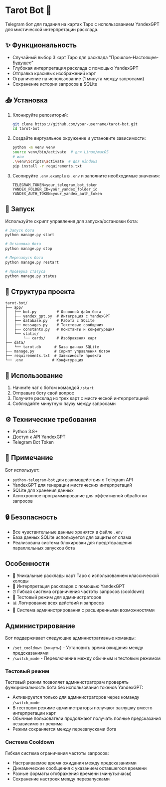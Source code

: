 # Tarot Bot 🔮

Telegram бот для гадания на картах Таро с использованием YandexGPT для мистической интерпретации расклада.

## ✨ Функциональность

- Случайный выбор 3 карт Таро для расклада "Прошлое-Настоящее-Будущее"
- Глубокая интерпретация расклада с помощью YandexGPT
- Отправка красивых изображений карт
- Ограничение на использование (1 минута между запросами)
- Сохранение истории запросов в SQLite

## 📥 Установка

1. Клонируйте репозиторий:
   ```bash
   git clone https://github.com/your-username/tarot-bot.git
   cd tarot-bot
   ```

2. Создайте виртуальное окружение и установите зависимости:
   ```bash
   python -m venv venv
   source venv/bin/activate  # для Linux/macOS
   # или
   .\venv\Scripts\activate  # для Windows
   pip install -r requirements.txt
   ```

3. Скопируйте `.env.example` в `.env` и заполните необходимые значения:
   ```
   TELEGRAM_TOKEN=your_telegram_bot_token
   YANDEX_FOLDER_ID=your_yandex_folder_id
   YANDEX_AUTH_TOKEN=your_yandex_auth_token
   ```

## 🚀 Запуск

Используйте скрипт управления для запуска/остановки бота:

```bash
# Запуск бота
python manage.py start

# Остановка бота
python manage.py stop

# Перезапуск бота
python manage.py restart

# Проверка статуса
python manage.py status
```

## 📁 Структура проекта

```
tarot-bot/
├── app/
│   ├── bot.py         # Основной файл бота
│   ├── yandex_gpt.py  # Интеграция с YandexGPT
│   ├── database.py    # Работа с SQLite
│   ├── messages.py    # Текстовые сообщения
│   ├── constants.py   # Константы и конфигурация
│   └── static/
│       └── cards/     # Изображения карт
├── data/
│   └── tarot.db      # База данных SQLite
├── manage.py         # Скрипт управления ботом
├── requirements.txt  # Зависимости проекта
└── .env             # Конфигурация
```

## 🎯 Использование

1. Начните чат с ботом командой `/start`
2. Отправьте боту свой вопрос
3. Получите расклад из трех карт с мистической интерпретацией
4. Соблюдайте минутную паузу между запросами

## ⚙️ Технические требования

- Python 3.8+
- Доступ к API YandexGPT
- Telegram Bot Token

## 📝 Примечание

Бот использует:
- `python-telegram-bot` для взаимодействия с Telegram API
- YandexGPT для генерации мистических интерпретаций
- SQLite для хранения данных
- Асинхронное программирование для эффективной обработки запросов

## 🔒 Безопасность

- Все чувствительные данные хранятся в файле `.env`
- База данных SQLite используется для защиты от спама
- Реализована система блокировки для предотвращения параллельных запусков бота

## Особенности

- 🎴 Уникальные расклады карт Таро с использованием классической колоды
- 🤖 Интерпретация раскладов с помощью YandexGPT
- ⏰ Гибкая система ограничения частоты запросов (cooldown)
- 🔄 Тестовый режим для администраторов
- 📊 Логирование всех действий и запросов
- 🔐 Система администрирования с расширенными возможностями

## Администрирование

Бот поддерживает следующие административные команды:

- `/set_cooldown [минуты]` - Установить время ожидания между предсказаниями
- `/switch_mode` - Переключение между обычным и тестовым режимом

### Тестовый режим

Тестовый режим позволяет администраторам проверять функциональность бота без использования токенов YandexGPT:

- Активируется только для администраторов через команду `/switch_mode`
- В тестовом режиме администраторы получают заглушку вместо интерпретации карт
- Обычные пользователи продолжают получать полные предсказания независимо от режима
- Режим сохраняется между перезапусками бота

### Система Cooldown

Гибкая система ограничения частоты запросов:

- Настраиваемое время ожидания между предсказаниями
- Динамические сообщения с указанием оставшегося времени
- Разные форматы отображения времени (минуты/часы)
- Сохранение настроек между перезапусками
